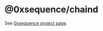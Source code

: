 @0xsequence/chaind
==================

See [0xsequence project page](https://github.com/0xsequence/sequence.js).
